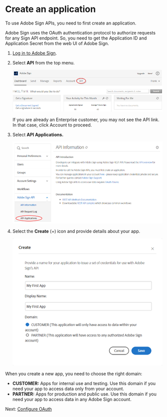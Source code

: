 # Create an application

To use Adobe Sign APIs, you need to first create an application.

Adobe Sign uses the OAuth authentication protocol to authorize requests for any Sign API endpoint. So, you need to get the Application ID and Application Secret from the web UI of Adobe Sign.  

1. [Log in to Adobe Sign](https://secure.echosign.com/public/login).

2.  Select **API** from the top menu.  

    ![Selecting API access](../img/sign_gstarted_1.png) 
    
    If you are already an Enterprise customer, you may not see the API link. In that case, click Account to proceed.

3. Select **API Applications.**  

    ![Selecting API Applications](../img/sign_gstarted_2.png)  

4. Select the **Create** (+) icon and provide details about your app.  

    ![Creating a new app](../img/sign_gstarted_3.png)

When you create a new app, you need to choose the right domain:

- **CUSTOMER:**  Apps for internal use and testing. Use this domain if you need your app to access data only from your account.
- **PARTNER:**  Apps for production and public use. Use this domain if you need your app to access data in any Adobe Sign account.

Next: [Configure OAuth](configure_oauth.md)

